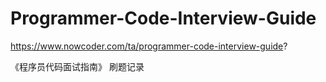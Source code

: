 # Programmer-Code-Interview-Guide

https://www.nowcoder.com/ta/programmer-code-interview-guide? <br>

《程序员代码面试指南》 刷题记录
